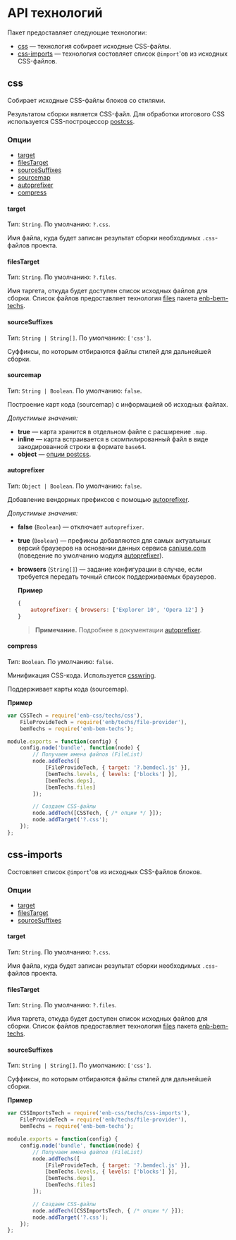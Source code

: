# API технологий

Пакет предоставляет следующие технологии:

* [css](#css) — технология собирает исходные CSS-файлы.
* [css-imports](#css-imports) — технология состовляет список `@import`'ов из исходных CSS-файлов.

## css

Собирает исходные CSS-файлы блоков со стилями.

Результатом сборки является CSS-файл. Для обработки итогового CSS используется CSS-построцессор [postcss](https://github.com/postcss/postcss).

### Опции

* [target](#target)
* [filesTarget](#filestarget)
* [sourceSuffixes](#sourcesuffixes)
* [sourcemap](#sourcemap)
* [autoprefixer](#autoprefixer)
* [compress](#compress)

#### target

Тип: `String`. По умолчанию: `?.css`.

Имя файла, куда будет записан результат сборки необходимых `.css`-файлов проекта.

#### filesTarget

Тип: `String`. По умолчанию: `?.files`.

Имя таргета, откуда будет доступен список исходных файлов для сборки. Список файлов предоставляет технология [files](https://github.com/enb/enb-bem-techs/blob/master/docs/api/api.ru.md#files) пакета [enb-bem-techs](https://github.com/enb/enb-bem-techs/blob/master/README.ru.md).

#### sourceSuffixes

Тип: `String | String[]`. По умолчанию: `['css']`.

Суффиксы, по которым отбираются файлы стилей для дальнейшей сборки.

#### sourcemap

Тип: `String | Boolean`. По умолчанию: `false`.

Построение карт кода (sourcemap) с информацией об исходных файлах.

*Допустимые значения:*

* **true** — карта хранится в отдельном файле с расширение `.map`.
* **inline** — карта встраивается в скомпилированный файл в виде закодированной строки в формате `base64`.
* **object** — [опции postcss](https://github.com/postcss/postcss/blob/master/docs/source-maps.md#options).

#### autoprefixer

Тип: `Object | Boolean`. По умолчанию: `false`.

Добавление вендорных префиксов с помощью [autoprefixer](https://github.com/postcss/autoprefixer).

*Допустимые значения:*

* **false** (`Boolean`) — отключает `autoprefixer`.
* **true** (`Boolean`) — префиксы добавляются для самых актуальных версий браузеров на основании данных сервиса [caniuse.com](http://caniuse.com) (поведение по умолчанию модуля [autoprefixer](https://github.com/postcss/autoprefixer)).
* **browsers** (`String[]`) — задание конфигурации в случае, если требуется передать точный список поддерживаемых браузеров.

  **Пример**

  ```js
  {
      autoprefixer: { browsers: ['Explorer 10', 'Opera 12'] }
  }
  ```

  > **Примечание.** Подробнее в документации [autoprefixer](https://github.com/postcss/autoprefixer#browsers).

#### compress

Тип: `Boolean`. По умолчанию: `false`.

Минификация CSS-кода. Используется [csswring](https://github.com/hail2u/node-csswring).

Поддерживает карты кода (sourcemap).

**Пример**

```js
var CSSTech = require('enb-css/techs/css'),
    FileProvideTech = require('enb/techs/file-provider'),
    bemTechs = require('enb-bem-techs');

module.exports = function(config) {
    config.node('bundle', function(node) {
        // Получаем имена файлов (FileList)
        node.addTechs([
            [FileProvideTech, { target: '?.bemdecl.js' }],
            [bemTechs.levels, { levels: ['blocks'] }],
            [bemTechs.deps],
            [bemTechs.files]
        ]);

        // Создаем CSS-файлы
        node.addTech([CSSTech, { /* опции */ }]);
        node.addTarget('?.css');
    });
};
```

## css-imports

Состовляет список `@import`'ов из исходных CSS-файлов блоков.

### Опции

* [target](#target)
* [filesTarget](#filestarget)
* [sourceSuffixes](#sourcesuffixes)

#### target

Тип: `String`. По умолчанию: `?.css`.

Имя файла, куда будет записан результат сборки необходимых `.css`-файлов проекта.

#### filesTarget

Тип: `String`. По умолчанию: `?.files`.

Имя таргета, откуда будет доступен список исходных файлов для сборки. Список файлов предоставляет технология [files](https://github.com/enb/enb-bem-techs/blob/master/docs/api/api.ru.md#files) пакета [enb-bem-techs](https://github.com/enb/enb-bem-techs/blob/master/README.ru.md).

#### sourceSuffixes

Тип: `String | String[]`. По умолчанию: `['css']`.

Суффиксы, по которым отбираются файлы стилей для дальнейшей сборки.

**Пример**

```js
var CSSImportsTech = require('enb-css/techs/css-imports'),
    FileProvideTech = require('enb/techs/file-provider'),
    bemTechs = require('enb-bem-techs');

module.exports = function(config) {
    config.node('bundle', function(node) {
        // Получаем имена файлов (FileList)
        node.addTechs([
            [FileProvideTech, { target: '?.bemdecl.js' }],
            [bemTechs.levels, { levels: ['blocks'] }],
            [bemTechs.deps],
            [bemTechs.files]
        ]);

        // Создаем CSS-файлы
        node.addTech([CSSImportsTech, { /* опции */ }]);
        node.addTarget('?.css');
    });
};
```
